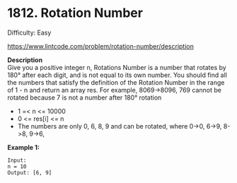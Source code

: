 # 1812. Rotation Number

Difficulty: Easy

https://www.lintcode.com/problem/rotation-number/description

**Description**  
Give you a positive integer n, Rotations Number is a number that rotates by 180° after each digit, and is not equal to its own number. You should find all the numbers that satisfy the definition of the Rotation Number in the range of 1 - n and return an array res. For example, 8069->8096, 769 cannot be rotated because 7 is not a number after 180° rotation

* 1 =< n <= 10000
* 0 <= res[i] <= n
* The numbers are only 0, 6, 8, 9 and can be rotated, where 0->0, 6->9, 8->8, 9->6,

**Example 1:**
```
Input:
n = 10
Output: [6, 9]
```

